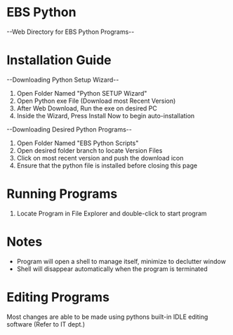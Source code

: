 # EBS Python
--Web Directory for EBS Python Programs--



# Installation Guide
--Downloading Python Setup Wizard--
1. Open Folder Named "Python SETUP Wizard"
2. Open Python exe File (Download most Recent Version)
3. After Web Download, Run the exe on desired PC
4. Inside the Wizard, Press Install Now to begin auto-installation


--Downloading Desired Python Programs--
1. Open Folder Named "EBS Python Scripts"
2. Open desired folder branch to locate Version Files
3. Click on most recent version and push the download icon
4. Ensure that the python file is installed before closing this page


# Running Programs
1. Locate Program in File Explorer and double-click to start program
# Notes
* Program will open a shell to manage itself, minimize to declutter window
* Shell will disappear automatically when the program is terminated



# Editing Programs
Most changes are able to be made using pythons built-in IDLE editing software (Refer to IT dept.)